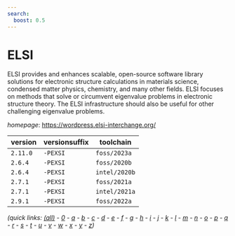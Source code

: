 ```yaml
---
search:
  boost: 0.5
---
```

# ELSI

ELSI provides and enhances scalable, open-source software library solutions for  electronic structure calculations in  materials science, condensed matter physics, chemistry, and many other fields.  ELSI focuses on methods that solve or circumvent eigenvalue problems in electronic structure theory.  The ELSI infrastructure should also be useful for other challenging eigenvalue problems.

*homepage*: <https://wordpress.elsi-interchange.org/>

version | versionsuffix | toolchain
--------|---------------|----------
``2.11.0`` | ``-PEXSI`` | ``foss/2023a``
``2.6.4`` | ``-PEXSI`` | ``foss/2020b``
``2.6.4`` | ``-PEXSI`` | ``intel/2020b``
``2.7.1`` | ``-PEXSI`` | ``foss/2021a``
``2.7.1`` | ``-PEXSI`` | ``intel/2021a``
``2.9.1`` | ``-PEXSI`` | ``foss/2022a``


*(quick links: [(all)](../index.md) - [0](../0/index.md) - [a](../a/index.md) - [b](../b/index.md) - [c](../c/index.md) - [d](../d/index.md) - [e](../e/index.md) - [f](../f/index.md) - [g](../g/index.md) - [h](../h/index.md) - [i](../i/index.md) - [j](../j/index.md) - [k](../k/index.md) - [l](../l/index.md) - [m](../m/index.md) - [n](../n/index.md) - [o](../o/index.md) - [p](../p/index.md) - [q](../q/index.md) - [r](../r/index.md) - [s](../s/index.md) - [t](../t/index.md) - [u](../u/index.md) - [v](../v/index.md) - [w](../w/index.md) - [x](../x/index.md) - [y](../y/index.md) - [z](../z/index.md))*

